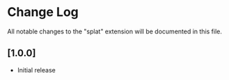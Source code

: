 # Change Log

All notable changes to the "splat" extension will be documented in this file.

## [1.0.0]

- Initial release